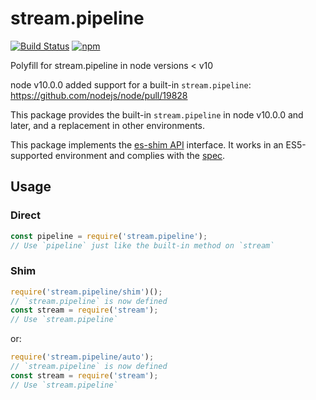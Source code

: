 # stream.pipeline

<!-- markdownlint-disable MD013 -->
[![Build Status](https://secure.travis-ci.org/dex4er/js-stream.pipeline.svg)](http://travis-ci.org/dex4er/js-stream.pipeline) [![npm](https://img.shields.io/npm/v/stream.pipeline.svg)](https://www.npmjs.com/package/stream.pipeline)
<!-- markdownlint-enable MD013 -->

Polyfill for stream.pipeline in node versions &lt; v10

node v10.0.0 added support for a built-in `stream.pipeline`:
<https://github.com/nodejs/node/pull/19828>

This package provides the built-in `stream.pipeline` in node v10.0.0 and later,
and a replacement in other environments.

This package implements the [es-shim API](https://github.com/es-shims/api)
interface. It works in an ES5-supported environment and complies with the
[spec](http://www.ecma-international.org/ecma-262/6.0/).

## Usage

### Direct

```js
const pipeline = require('stream.pipeline');
// Use `pipeline` just like the built-in method on `stream`
```

### Shim

```js
require('stream.pipeline/shim')();
// `stream.pipeline` is now defined
const stream = require('stream');
// Use `stream.pipeline`
```

or:

```js
require('stream.pipeline/auto');
// `stream.pipeline` is now defined
const stream = require('stream');
// Use `stream.pipeline`
```

